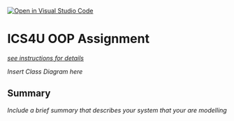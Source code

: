 [![Open in Visual Studio Code](https://classroom.github.com/assets/open-in-vscode-c66648af7eb3fe8bc4f294546bfd86ef473780cde1dea487d3c4ff354943c9ae.svg)](https://classroom.github.com/online_ide?assignment_repo_id=9245404&assignment_repo_type=AssignmentRepo)
# ICS4U OOP Assignment

[*see instructions for details*](Instructions.md)

*Insert Class Diagram here*  

## Summary
*Include a brief summary that describes your system that your are modelling*
